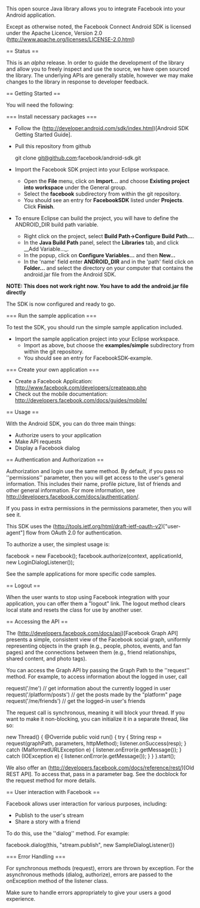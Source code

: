 This open source Java library allows you to integrate Facebook into your Android application.

Except as otherwise noted, the Facebook Connect Android SDK is licensed under the Apache Licence, Version 2.0 (http://www.apache.org/licenses/LICENSE-2.0.html)

== Status ==

This is an <i>alpha</i> release. In order to guide the development of the library and allow you to freely inspect and use the source, we have open sourced the library. The underlying APIs are generally stable, however we may make changes to the library in response to developer feedback.

== Getting Started ==

You will need the following:

=== Install necessary packages ===

* Follow the (http://developer.android.com/sdk/index.html)[Android SDK Getting Started Guide].

* Pull this repository from github

     git clone git@github.com:facebook/android-sdk.git

* Import the Facebook SDK project into your Eclipse workspace. 
  * Open the __File__ menu, click on __Import...__ and choose __Existing project into workspace__ under the General group. 
  * Select the __facebook__ subdirectory from within the git repository. 
  * You should see an entry for __FacebookSDK__ listed under __Projects__. Click __Finish__.

* To ensure Eclipse can build the project, you will have to define the ANDROID_DIR build path variable. 
  * Right click on the project, select __Build Path->Configure Build Path...__.
  * In the __Java Build Path__ panel, select the __Libraries__ tab, and click __Add Variable..._.
  * In the popup, click on __Configure Variables...__ and then __New...__
  * In the 'name' field enter __ANDROID_DIR__ and in the 'path' field click on __Folder...__ and select the directory on your computer that contains the android.jar file from the Android SDK.

__NOTE: This does not work right now. You have to add the android.jar file directly__

The SDK is now configured and ready to go.

=== Run the sample application ===

To test the SDK, you should run the simple sample application included.

* Import the sample application project into your Eclipse workspace.
  * Import as above, but choose the __examples/simple__ subdirectory from within the git repository.
  * You should see an entry for FacebookSDK-example.

=== Create your own application ===

* Create a Facebook Application: http://www.facebook.com/developers/createapp.php
* Check out the mobile documentation: http://developers.facebook.com/docs/guides/mobile/

== Usage ==

With the Android SDK, you can do three main things:

* Authorize users to your application
* Make API requests
* Display a Facebook dialog

== Authentication and Authorization ==

Authorization and login use the same method. By default, if you pass no ''permissions'' parameter, then you will get access to the user's general information.
This includes their name, profile picture, list of friends and other general information. For more information, see http://developers.facebook.com/docs/authentication/.

If you pass in extra permissions in the permissions parameter, then you will see it.

This SDK uses the (http://tools.ietf.org/html/draft-ietf-oauth-v2)["user-agent"] flow from OAuth 2.0 for authentication.

To authorize a user, the simplest usage is:

  facebook = new Facebook();
  facebook.authorize(context, applicationId, new LoginDialogListener());

See the sample applications for more specific code samples.

== Logout ==

When the user wants to stop using Facebook integration with your application, you can offer them a "logout" link. The logout method clears local state and resets the class for use by another user.

== Accessing the API ==

The (http://developers.facebook.com/docs/api)[Facebook Graph API] presents a simple, consistent view of the Facebook social graph, uniformly representing objects in the graph (e.g., people, photos, events, and fan pages) and the connections between them (e.g., friend relationships, shared content, and photo tags).

You can access the Graph API by passing the Graph Path to the ''request'' method. For example, to access information about the logged in user, call

  request('/me')               // get information about the currently logged in user
  request('/platform/posts')   // get the posts made by the "platform" page
  request('/me/friends')       // get the logged-in user's friends

The request call is synchronous, meaning it will block your thread. If you want to make it non-blocking, you can initialize it in a separate thread, like so:

 new Thread() {
    @Override public void run() {
        try {
            String resp = request(graphPath, parameters, httpMethod);
            listener.onSuccess(resp);
        } catch (MalformedURLException e) {
            listener.onError(e.getMessage());
        } catch (IOException e) {
            listener.onError(e.getMessage());
        }
    }
 }.start();

We also offer an (http://developers.facebook.com/docs/reference/rest/)[Old REST API]. To access that, pass in a parameter bag. See the docblock for the request method for more details.

== User interaction with Facebook ==

Facebook allows user interaction for various purposes, including:

* Publish to the user's stream
* Share a story with a friend

To do this, use the ''dialog'' method. For example:

  facebook.dialog(this, "stream.publish", new SampleDialogListener())


=== Error Handling ===

For synchronous methods (request), errors are thrown by exception. For the asynchronous methods (dialog, authorize), errors are passed to the onException method of the listener class.

Make sure to handle errors appropriately to give your users a good experience.

